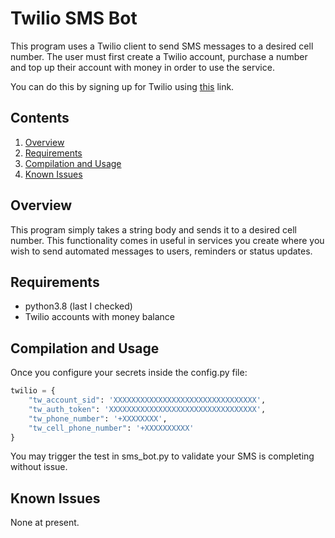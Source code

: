 # Twilio SMS Bot

This program uses a Twilio client to send SMS messages to a desired cell number.
The user must first create a Twilio account, purchase a number and top up their 
account with money in order to use the service.

You can do this by signing up for Twilio using [this](https://www.twilio.com/go/twilio-brand-sales-1?utm_source=google&utm_medium=cpc&utm_term=twilio%20sign%20up&utm_campaign=G_S_EMEA_Brand_UKI_EN_NV&gclid=EAIaIQobChMI27Lh1azh9QIViaztCh1s-w-qEAAYASAAEgKwkPD_BwE) link.

## Contents

1. [Overview](#overview)
2. [Requirements](#requirements)
3. [Compilation and Usage](#compilation-and-usage)
4. [Known Issues](#known-issues)

## Overview

This program simply takes a string body and sends it to a desired cell number. This functionality comes
in useful in services you create where you wish to send automated messages to users, reminders or status
updates.

## Requirements

- python3.8 (last I checked)
- Twilio accounts with money balance

## Compilation and Usage

Once you configure your secrets inside the config.py file:

```python
twilio = {
    "tw_account_sid": 'XXXXXXXXXXXXXXXXXXXXXXXXXXXXXXXX',
    "tw_auth_token": 'XXXXXXXXXXXXXXXXXXXXXXXXXXXXXXXXX',
    "tw_phone_number": '+XXXXXXXX',
    "tw_cell_phone_number": '+XXXXXXXXXX'
}
```

You may trigger the test in sms_bot.py to validate your SMS is 
completing without issue.

## Known Issues

None at present.
